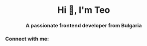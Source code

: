 <h1 align="center">Hi 👋, I'm Teo</h1>
<h3 align="center">A passionate frontend developer from Bulgaria</h3>

<h3 align="left">Connect with me:</h3>
<p align="left">
</p>

